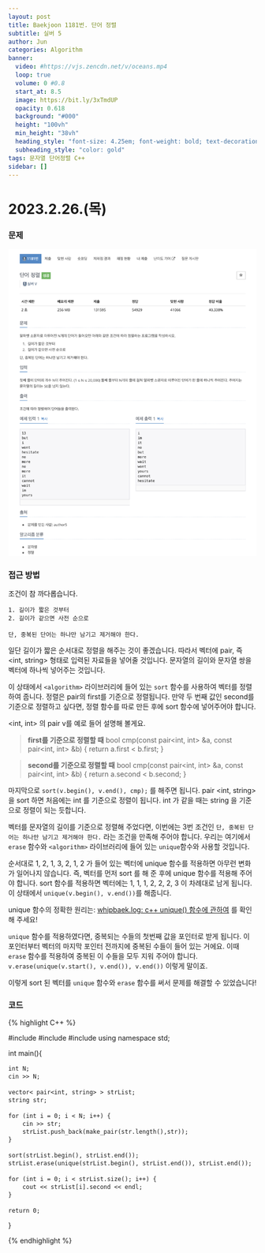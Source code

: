 ```yaml
---
layout: post
title: Baekjoon 1181번. 단어 정렬
subtitle: 실버 5
author: Jun
categories: Algorithm
banner:
  video: #https://vjs.zencdn.net/v/oceans.mp4
  loop: true
  volume: 0 #0.8
  start_at: 8.5
  image: https://bit.ly/3xTmdUP
  opacity: 0.618
  background: "#000"
  height: "100vh"
  min_height: "38vh"
  heading_style: "font-size: 4.25em; font-weight: bold; text-decoration: underline"
  subheading_style: "color: gold"
tags: 문자열 단어정렬 C++
sidebar: []
---
```


# 2023.2.26.(목)

### 문제

![problem](/assets/images/banners/2023-02-26/problem.png)




### 접근 방법


조건이 참 까다롭습니다.

```
1. 길이가 짧은 것부터
2. 길이가 같으면 사전 순으로

단, 중복된 단어는 하나만 남기고 제거해야 한다.
```

일단 길이가 짧은 순서대로 정렬을 해주는 것이 좋겠습니다. 따라서 벡터에 pair, 즉 <int, string> 형태로 입력된 자료들을 넣어줄 것입니다. 
문자열의 길이와 문자열 쌍을 벡터에 하나씩 넣어주는 것입니다. 

이 상태에서 `<algorithm>` 라이브러리에 들어 있는 `sort` 함수를 사용하여 벡터를 정렬하여 줍니다. 정렬은 pair의 first를 기준으로 정렬됩니다. 
만약 두 번째 값인 second를 기준으로 정렬하고 싶다면, 정렬 함수를 따로 만든 후에 sort 함수에 넣어주어야 합니다. 

<int, int> 의 pair v를 예로 들어 설명해 볼게요. 


> **first를 기준으로 정렬할 때**
>bool cmp(const pair<int, int> &a, const pair<int, int> &b)
>{
>    return a.first < b.first; 
>}


> **second를 기준으로 정렬할 때**
>bool cmp(const pair<int, int> &a, const pair<int, int> &b)
>{
>    return a.second < b.second;
>}


마지막으로 `sort(v.begin(), v.end(), cmp);` 를 해주면 됩니다. 
pair <int, string> 을 sort 하면 처음에는 int 를 기준으로 정렬이 됩니다. int 가 같을 때는 string 을 기준으로 정렬이 되는 듯합니다. 


벡터를 문자열의 길이를 기준으로 정렬해 주었다면, 이번에는 3번 조건인 `단, 중복된 단어는 하나만 남기고 제거해야 한다.` 라는 조건을 만족해 주어야 합니다. 
우리는 여기에서 `erase` 함수와 `<algorithm>` 라이브러리에 들어 있는 `unique`함수와 사용할 것입니다. 

순서대로 1, 2, 1, 3, 2, 1, 2 가 들어 있는 벡터에 unique 함수를 적용하면 아무런 변화가 일어나지 않습니다. 
즉, 벡터를 먼저 sort 를 해 준 후에 unique 함수를 적용해 주어야 합니다. 
sort 함수를 적용하면 벡터에는 1, 1, 1, 2, 2, 2, 3 이 차례대로 남게 됩니다. 
이 상태에서 `unique(v.begin(), v.end())`를 해줍니다. 

unique 함수의 정확한 원리는: [whipbaek.log: c++ unique() 함수에 관하여][unique블로그] 를 확인해 주세요!

[unique블로그]: https://velog.io/@whipbaek/c-unique-함수에-관하여


`unique` 함수를 적용하였다면, 중복되는 수들의 첫번째 값을 포인터로 받게 됩니다. 이 포인터부터 벡터의 마지막 포인터 전까지에 중복된 수들이 들어 있는 거에요. 
이때 `erase` 함수를 적용하여 중복된 이 수들을 모두 지워 주어야 합니다. 
`v.erase(unique(v.start(), v.end()), v.end())` 이렇게 말이죠. 


이렇게 sort 된 벡터를 `unique` 함수와 `erase` 함수를 써서 문제를 해결할 수 있었습니다!




### 코드


{% highlight C++ %}

#include <iostream>
#include <algorithm>
#include <vector>
using namespace std;

int main(){

	int N; 
	cin >> N; 

	vector< pair<int, string> > strList; 
	string str; 

	for (int i = 0; i < N; i++) {
		cin >> str; 
		strList.push_back(make_pair(str.length(),str)); 
	}

	sort(strList.begin(), strList.end());
	strList.erase(unique(strList.begin(), strList.end()), strList.end()); 

	for (int i = 0; i < strList.size(); i++) {
		cout << strList[i].second << endl; 
	}

	return 0;
}



{% endhighlight %}
